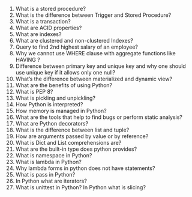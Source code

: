 1.	What is a stored procedure?
2.	What is the difference between Trigger and Stored Procedure?
3.	What is a transaction? 
4.	What are ACID properties?
5.	What are indexes? 
6.	What are clustered and non-clustered Indexes?
7.	Query to find 2nd highest salary of an employee?
8.	Why we cannot use WHERE clause with aggregate functions like HAVING ?
9.	Difference between primary key and unique key and why one should use unique key if it allows only one null?
10.	What’s the difference between materialized and dynamic view?
11.	What are the benefits of using Python?
12.	What is PEP 8?
13.	What is pickling and unpickling?
14.	How Python is interpreted?
15.	How memory is managed in Python?
16.	What are the tools that help to find bugs or perform static analysis?
17.	What are Python decorators?
18.	What is the difference between list and tuple?
19.	How are arguments passed by value or by reference?
20.	What is Dict and List comprehensions are?
21.	What are the built-in type does python provides?
22.	What is namespace in Python?
23.	What is lambda in Python?
24.	Why lambda forms in python does not have statements?
25.	What is pass in Python?
26.	In Python what are iterators?
27.	What is unittest in Python?
In Python what is slicing?
